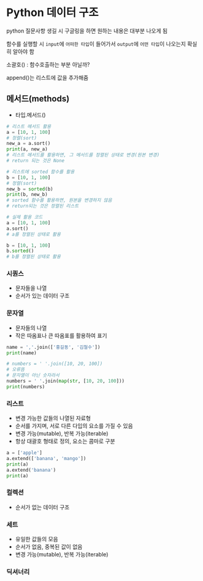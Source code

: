 # Python 데이터 구조

python 질문사항 생길 시 구글링을 하면 원하는 내용은 대부분 나오게 됨



함수를 실행할 시 `input`에 `어떠한 타입`이 들어가서 `output`에 `어떤 타입`이 나오는지 확실히 알아야 함

소괄호() : 함수호출하는 부분 아닐까?

append()는 리스트에 값을 추가해줌



## 메서드(methods)

- 타입.메서드()

```python
# 리스트 메서드 활용
a = [10, 1, 100]
# 정렬(sort)
new_a = a.sort()
print(a, new_a)
# 리스트 메서드를 활용하면, 그 메서드를 정렬된 상태로 변경(원본 변경)
# return 되는 것은 None

# 리스트에 sorted 함수를 활용
b = [10, 1, 100]
# 정렬(sort)
new_b = sorted(b)
print(b, new_b)
# sorted 함수를 활용하면, 원본을 변경하지 않음
# return되는 것은 정렬된 리스트

# 실제 활용 코드
a = [10, 1, 100]
a.sort()
# a를 정렬된 상태로 활용

b = [10, 1, 100]
b.sorted()
# b를 정렬된 상태로 활용
```



### 시퀀스

- 문자들을 나열
- 순서가 있는 데이터 구조

### 문자열

- 문자들의 나열
- 작은 따옴표나 큰 따옴표를 활용하여 표기

```python
name = ','.join(['홍길동', '김철수'])
print(name)

# numbers = ' '.join([10, 20, 100])
# 오류뜸
# 문자열이 아닌 숫자라서
numbers = ' '.join(map(str, [10, 20, 100]))
print(numbers)

```



### 리스트

- 변경 가능한 값들의 나열된 자료형
- 순서를 가지며, 서로 다른 다입의 요소를 가질 수 있음
- 변경 가능(mutable), 반복 가능(iterable)
- 항상 대괄호 형태로 정의, 요소는 콤마로 구분

```python
a = ['apple']
a.extend(['banana', 'mango'])
print(a)
a.extend('banana')
print(a)
```

### 컬렉션

- 순서가 없는 데이터 구조

### 세트

- 유일한 값들의 모음
- 순서가 없음, 중복된 값이 없음
- 변경 가능(mutable), 반복 가능(iterable)

### 딕셔너리

